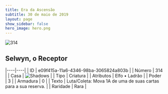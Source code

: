 ```yaml
---
title: Era da Ascensão
subtitle: 30 de maio de 2019
layout: page
show_sidebar: false
hero_image: hero.png
---
```


![314](https://cdn.keyforgegame.com/media/card_front/pt/435_314_H6558J46R4VR_pt.png)

## Selwyn, o Receptor

|----|----|
| ID | e09f415a-11a6-4346-98ba-3065824a803b |
| Número | 314 |
| Casa | ![Shadows](https://archonarcana.com/images/thumb/e/ee/Shadows.png/22px-Shadows.png "Sombras") |
| Tipo | Criatura |
| Atributos | Elfo • Ladrão |
| Poder | 3 |
| Armadura | 0 |
| Texto | Luta/Coleta: Mova 1A de uma de suas cartas para a sua reserva. |
| Raridade | Rara |
